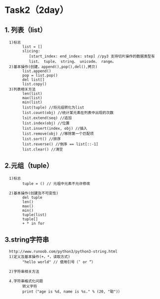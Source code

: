 # Task2（2day）

## 1. 列表（list）
      1)标志
            list = []
            slicing:
               [start_index: end_index: step] //py3 支持切片操作的数据类型有
               list、 tuple、 string、 unicode、 range。
      2)基本操作(创建，append(),pop(),del(),拷贝)
            list.append()
            pop = list.pop()
            del list[]
            list.copy()
      3)列表相关方法
            len(list)
            max(list)
            min(list)
            list(tuple) //将元组转化为list
            list.count(obj) //统计某元素在列表中出现的次数
            lsit.extend(seq) //追加
            list.index(obj) //位置
            list.insert(index, obj) //插入
            list.remove(obj) //移除第一个匹配项
            list.sort() //排序
            list.reverse() //倒序 == list[::-1]
            list.clear() //清空
            
## 2.元组（tuple）
      1)标志
            tuple = () // 元祖中元素不允许修改
            
      2)基本操作(创建及不可变性)
            del tuple
            len()
            max()
            min()
            tuple(list)
            tuple[]
            + * in for
            
## 3.string字符串
      http://www.runoob.com/python3/python3-string.html
      1)定义及基本操作(+，*，读取方式)
            "hello world" // 使用引号（‘ or “） 
            
      2)字符串相关方法
            
      4.字符串格式化问题
            转义字符
            print（"age is %d, name is %s." % (20, "聪")）
            
